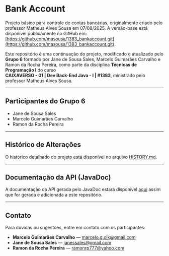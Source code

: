 # Bank Account

Projeto básico para controle de contas bancárias, originalmente criado pelo professor Matheus Alves Sousa em 07/08/2025. A versão-base está disponível publicamente no GitHub em:  
[https://github.com/masousa/1383_bankaccount.git](https://github.com/masousa/1383_bankaccount.git).

Este repositório é uma continuação do projeto, modificado e atualizado pelo **Grupo 6** formado por Jane de Sousa Sales, Marcelo Guimarães Carvalho e Ramon da Rocha Pereira, como parte da disciplina **Técnicas de Programação I** do curso  
**CAIXAVERSO - 01 | Dev Back-End Java - I | #1383**, ministrado pelo professor Matheus Alves Sousa.

---

## Participantes do Grupo 6

- Jane de Sousa Sales
- Marcelo Guimarães Carvalho
- Ramon da Rocha Pereira

---

## Histórico de Alterações

O histórico detalhado do projeto está disponível no arquivo [HISTORY.md](HISTORY.md).

---

## Documentação da API (JavaDoc)

A documentação da API gerada pelo JavaDoc estará disponível [aqui](https://marcelogolk.github.io/BankAccount/) assim que for gerada e adicionada a este repositório.

---

## Contato

Para dúvidas ou sugestões, entre em contato com os participantes:

- **Marcelo Guimarães Carvalho** — [marcelo.g.olk@gmail.com](mailto:marcelo.g.olk@gmail.com)
- **Jane de Sousa Sales** — [janessales@gmail.com](mailto:janessales@gmail.com)
- **Ramon da Rocha Pereira** — [ramonrp777@yahoo.com](mailto:ramon@ramon)
